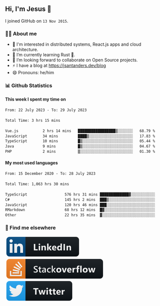 ## Hi, I'm Jesus 👋

I joined GitHub on `13 Nov 2015`.

<!-- Talking about you -->

### 👨‍💻 About me

- 👦 I'm interested in distributed systems, React.js apps and cloud architecture.
- 🌱 I’m currently learning Rust 🦀.
- 👯 I’m looking forward to collaborate on Open Source projects.
- ⚡️ I have a blog at <https://jsantanders.dev/blog>
- 😄 Pronouns: he/him

### 📊 Github Statistics

#### This week I spent my time on

<!--START_SECTION:weekly-->

```txt
From: 22 July 2023 - To: 29 July 2023

Total Time: 3 hrs 15 mins

Vue.js           2 hrs 14 mins   █████████████████▒░░░░░░░   68.79 %
JavaScript       34 mins         ████▒░░░░░░░░░░░░░░░░░░░░   17.83 %
TypeScript       10 mins         █▒░░░░░░░░░░░░░░░░░░░░░░░   05.44 %
Java             9 mins          █▒░░░░░░░░░░░░░░░░░░░░░░░   04.67 %
PHP              2 mins          ▒░░░░░░░░░░░░░░░░░░░░░░░░   01.30 %
```

<!--END_SECTION:weekly-->

#### My most used languages

<!--START_SECTION:alltime-->

```txt
From: 15 December 2020 - To: 28 July 2023

Total Time: 1,063 hrs 30 mins

TypeScript                 576 hrs 31 mins █████████████▓░░░░░░░░░░░   54.21 %
C#                         145 hrs 2 mins  ███▒░░░░░░░░░░░░░░░░░░░░░   13.64 %
JavaScript                 120 hrs 46 mins ███░░░░░░░░░░░░░░░░░░░░░░   11.36 %
RMarkdown                  68 hrs 12 mins  █▓░░░░░░░░░░░░░░░░░░░░░░░   06.41 %
Other                      22 hrs 35 mins  ▓░░░░░░░░░░░░░░░░░░░░░░░░   02.12 %
```

<!--END_SECTION:alltime-->

### 📢 Find me elsewhere

<p>
  <a target="_blank" href="https://linkedin.com/in/jsantanders">
    <img src="https://github.com/jsantanders/jsantanders/blob/master/img/linkedin.svg" alt="LinkedIn" style="vertical-align:top; margin:4px">
  </a>
  
  <a target="_blank" href="https://stackoverflow.com/users/7318331/jesus-santander">
    <img src="https://github.com/jsantanders/jsantanders/blob/master/img/stackoverflow.svg" alt="StackOverflow" style="vertical-align:top; margin:4px">
  </a>
  
  <a target="_blank" href="http://twitter.com/jsantanders">
    <img src="https://github.com/jsantanders/jsantanders/blob/master/img/twitter.svg" alt="Twitter" style="vertical-align:top; margin:4px">
  </a>
</p>
